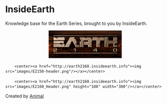 # InsideEarth

Knowledge base for the Earth Series, brought to you by InsideEarth.

<body>
		<center><a href="http://earth2160.insideearth.info"><img src="images/Earth2140_Header.jpg"/></a></center>

		<center><a href="http://earth2160.insideearth.info"><img src="images/E2150-header.png"/></a></center>

		<center><a href="http://earth2160.insideearth.info"><img src="images/E2160_Header.png" height="108" width="300"/></a></center>
</body>


Created by [Animal](https://www.youtube.com/channel/UCiVBYjeLsPCwPLI1GiSKBfw)

